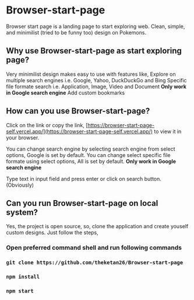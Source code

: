 # Browser-start-page

Browser start page is a landing page to start exploring web. Clean, simple, and minimilist (tried to be funny too) design on Pokemons.

## Why use Browser-start-page as start exploring page?

Very minimilist design makes easy to use with features like,
Explore on multiple search engines i.e. Google, Yahoo, DuckDuckGo and Bing
Specific file formate search i.e. Application, Image, Video and Document **Only work in Google search engine**
Add custom bookmarks

## How can you use Browser-start-page?

Click on the link or copy the link, [https://browser-start-page-self.vercel.app/](https://browser-start-page-self.vercel.app/) to view it in your browser.

You can change search engine by selecting search engine from select options, Google is set by default.
You can change select specific file formate using select options, All is set by default. **Only work in Google search engine**

Type text in input field and press enter or click on search button. (Obviously)

## Can you run Browser-start-page on local system?

Yes, the project is open source, so, clone the application and create youself custom designs. Just follow the steps,

### Open preferred command shell and run following commands
### `git clone https://github.com/theketan26/Browser-start-page`
### `npm install`
### `npm start`